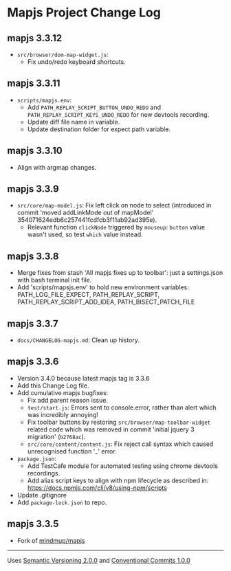 # Mapjs Project Change Log

## mapjs 3.3.12

- `src/browser/dom-map-widget.js`:
  - Fix undo/redo keyboard shortcuts.

## mapjs 3.3.11

- `scripts/mapjs.env`:
  - Add `PATH_REPLAY_SCRIPT_BUTTON_UNDO_REDO` and `PATH_REPLAY_SCRIPT_KEYS_UNDO_REDO` for new devtools recording.
  - Update diff file name in variable.
  - Update destination folder for expect path variable.

## mapjs 3.3.10

- Align with argmap changes.

## mapjs 3.3.9

- `src/core/map-model.js`: Fix left click on node to select (introduced in commit 'moved addLinkMode out of mapModel' 354071624edb6c257441fcdfcb3f11ab92ad395e).
  - Relevant function `clickNode` triggered by `mouseup`: `button` value wasn't used, so test `which` value instead.

## mapjs 3.3.8

- Merge fixes from stash 'All mapjs fixes up to toolbar': just a settings.json with bash terminal init file.
- Add 'scripts/mapsjs.env' to hold new environment variables: PATH_LOG_FILE_EXPECT, PATH_REPLAY_SCRIPT, PATH_REPLAY_SCRIPT_ADD_IDEA, PATH_BISECT_PATCH_FILE

## mapjs 3.3.7

- `docs/CHANGELOG-mapjs.md`: Clean up history.

## mapjs 3.3.6

- Version 3.4.0 because latest mapjs tag is 3.3.6
- Add this Change Log file.
- Add cumulative mapjs bugfixes:
  - Fix add parent reason issue.
  - `test/start.js`: Errors sent to console.error, rather than alert which was incredibly annoying!
  - Fix toolbar buttons by restoring `src/browser/map-toolbar-widget` related code which was removed in commit 'initial jquery 3 migration' (`b2768ac`).
  - `src/core/content/content.js`: Fix reject call syntax which caused unrecognised function '_' error.
- `package.json`:
  - Add TestCafe module for automated testing using chrome devtools recordings.
  - Add alias script keys to align with npm lifecycle as described in: <https://docs.npmjs.com/cli/v8/using-npm/scripts>
- Update .gitignore
- Add `package-lock.json` to repo.

## mapjs 3.3.5

- Fork of [mindmup/mapjs](https://github.com/mindmup/mapjs)

----------------

Uses [Semantic Versioning 2.0.0](https://semver.org/) and [Conventional Commits 1.0.0](https://www.conventionalcommits.org/en/v1.0.0/)
